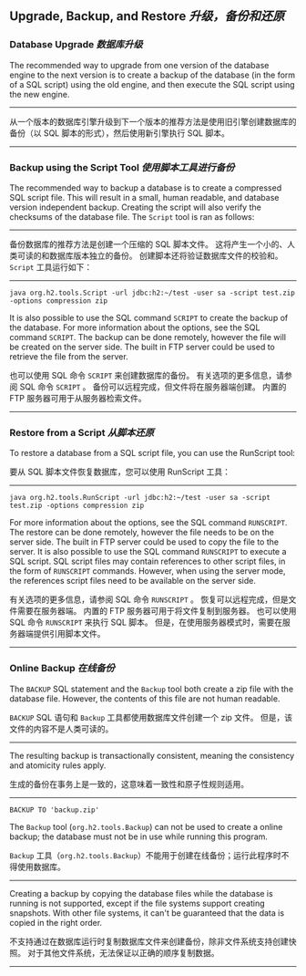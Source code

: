 ## Upgrade, Backup, and Restore *升级，备份和还原*

### Database Upgrade *数据库升级*

The recommended way to upgrade from one version of the database engine to the next version is to create a backup of the database (in the form of a SQL script) using the old engine, and then execute the SQL script using the new engine.

----

从一个版本的数据库引擎升级到下一个版本的推荐方法是使用旧引擎创建数据库的备份（以 SQL 脚本的形式），然后使用新引擎执行 SQL 脚本。

----

### Backup using the Script Tool *使用脚本工具进行备份*

The recommended way to backup a database is to create a compressed SQL script file.
This will result in a small, human readable, and database version independent backup.
Creating the script will also verify the checksums of the database file.
The `Script` tool is ran as follows:

----

备份数据库的推荐方法是创建一个压缩的 SQL 脚本文件。
这将产生一个小的、人类可读的和数据库版本独立的备份。
创建脚本还将验证数据库文件的校验和。
`Script` 工具运行如下：

----

```shell
java org.h2.tools.Script -url jdbc:h2:~/test -user sa -script test.zip -options compression zip
```

It is also possible to use the SQL command `SCRIPT` to create the backup of the database.
For more information about the options, see the SQL command `SCRIPT`.
The backup can be done remotely, however the file will be created on the server side.
The built in FTP server could be used to retrieve the file from the server.


也可以使用 SQL 命令 `SCRIPT` 来创建数据库的备份。
有关选项的更多信息，请参阅 SQL 命令 `SCRIPT` 。
备份可以远程完成，但文件将在服务器端创建。
内置的 FTP 服务器可用于从服务器检索文件。

----

### Restore from a Script *从脚本还原*

To restore a database from a SQL script file, you can use the RunScript tool:


要从 SQL 脚本文件恢复数据库，您可以使用 RunScript 工具：

----

```shell
java org.h2.tools.RunScript -url jdbc:h2:~/test -user sa -script test.zip -options compression zip
```

For more information about the options, see the SQL command `RUNSCRIPT`.
The restore can be done remotely, however the file needs to be on the server side.
The built in FTP server could be used to copy the file to the server.
It is also possible to use the SQL command `RUNSCRIPT` to execute a SQL script.
SQL script files may contain references to other script files, in the form of `RUNSCRIPT` commands.
However, when using the server mode, the references script files need to be available on the server side.


有关选项的更多信息，请参阅 SQL 命令 `RUNSCRIPT` 。
恢复可以远程完成，但是文件需要在服务器端。
内置的 FTP 服务器可用于将文件复制到服务器。
也可以使用 SQL 命令 `RUNSCRIPT` 来执行 SQL 脚本。
但是，在使用服务器模式时，需要在服务器端提供引用脚本文件。

----

### Online Backup *在线备份*

The `BACKUP` SQL statement and the `Backup` tool both create a zip file with the database file.
However, the contents of this file are not human readable.


`BACKUP` SQL 语句和 `Backup` 工具都使用数据库文件创建一个 zip 文件。
但是，该文件的内容不是人类可读的。

----

The resulting backup is transactionally consistent, meaning the consistency and atomicity rules apply.


生成的备份在事务上是一致的，这意味着一致性和原子性规则适用。

----

```shell
BACKUP TO 'backup.zip'
```

The `Backup` tool (`org.h2.tools.Backup`) can not be used to create a online backup; the database must not be in use while running this program.


`Backup` 工具（`org.h2.tools.Backup`）不能用于创建在线备份；运行此程序时不得使用数据库。

----

Creating a backup by copying the database files while the database is running is not supported, except if the file systems support creating snapshots.
With other file systems, it can't be guaranteed that the data is copied in the right order.


不支持通过在数据库运行时复制数据库文件来创建备份，除非文件系统支持创建快照。
对于其他文件系统，无法保证以正确的顺序复制数据。

----
